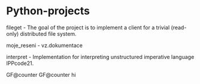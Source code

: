 # Python-projects

fileget - The goal of the project is to implement a client for a trivial (read-only) distributed file system.

moje_reseni - vz.dokumentace

interpret - Implementation for interpreting unstructured imperative language IPPcode21.

<?xml version="1.0" encoding="UTF-8"?>

<program language="IPPcode21">
  <instruction order="1" opccode="CONCAT">
    <arg1 type="var">GF@counter</arg1>
    <arg2 type="var">GF@counter</arg2>
    <arg3 type="string">hi</arg3>
  </instruction>
 </program>
         
